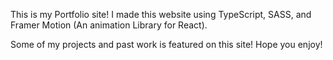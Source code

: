 This is my Portfolio site! I made this website using TypeScript, SASS, and Framer Motion (An animation Library for React). 

Some of my projects and past work is featured on this site! Hope you enjoy!
